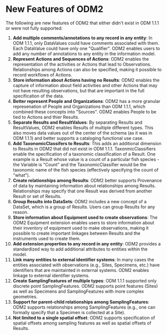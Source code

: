 New Features of ODM2
====================

The following are new features of ODM2 that either didn't exist in ODM 1.1.1 or were not fully supported:

1. **Add multiple comments/annotations to any record in any entity**: In ODM 1.1.1, only DataValues could have comments associated with them. Each DataValue could have only one "Qualifier".  ODM2 enables users to add any number of annotations to any entity in the information model.
2. **Represent Actions and Sequences of Actions**: ODM2 enables the representation of the activities or Actions that lead to Observations. Relationships among Actions can also be specified, making it possible to record workflows of Actions.
3. **Store information about Actions having no Results**: ODM2 enables the capture of information about field activities and other Actions that may not have resulting observations, but that are important in the full specification of the data.
4. **Better represent People and Organizations**: ODM2 has a more granular represenation of People and Organizations than ODM 1.1.1, which combined these concepts into "Sources". ODM2 enables People to be tied to Actions and thier Results.
5. **Separate Results and ResultValues**: By separating Results and ResultValues, ODM2 enables Results of multiple different types. This also moves data values out of the center of the schema (as it was in ODM 1.1.1) and better supports a cataloging functional use case.
6. **Add TaxonomicClassifers to Results**: This adds an additional dimension to Results in ODM2 that did not exist in ODM 1.1.1. TaxonmicClassifiers enable the specification of a taxonomic classification of a Result. One example is a Result whose value is a count of a particular fish species - the Variable is "Count" and the TaxonomicClassifier would be the taxonomic name of the fish species (effectively specifying the count of "what").
7. **Create relationships among Results**: ODM2 better supports Provenance of data by maintaining information about relationships among Results. Relationships may specify that one Result was derived from another Result or set of Results.
8. **Group Results into DataSets**: ODM2 includes a new concept of a DataSet, which is a group of Results. Users can group Results for any reason.
9. **Store information about Equipment used to create observations**: The ODM2 Equipment extension enables users to store information about their inventory of equipment used to make observations, making it possible to create important linkages between Results and the instruments used to create them.
10. **Add extension properties to any record in any entity**: ODM2 provides a standardized way to add additional attributes to entities within the model.
11. **Link many entities to external identifier systems**: In many cases the entities associated with observations (e.g., Sites, Specimens, etc.) have identifiers that are maintainted in external systems. ODM2 enables linkage to external identifier systems.
12. **Create SamplingFeatures of multiple types**: ODM 1.1.1 supported only discrete point SamplingFeatures. ODM2 supports point features (Sites) as well as Specimens and SamplingFeatures with more complex geometries.
13. **Support for parent-child relationships among SamplingFeatures**: ODM2 supports relationships among SamplingFeatures (e.g., one can formally specify that a Specimen is collected at a Site).
14. **Not limited to a single spatial offset**: ODM2 supports specification of spatial offsets among sampling features as well as spatial offsets of Results. 





